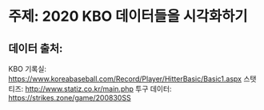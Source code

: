 # 주제: 2020 KBO 데이터들을 시각화하기

## 데이터 출처:
  KBO 기록실: https://www.koreabaseball.com/Record/Player/HitterBasic/Basic1.aspx
  스탯티즈: http://www.statiz.co.kr/main.php
  투구 데이터: https://strikes.zone/game/200830SS
